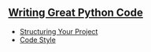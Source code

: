 ## [Writing Great Python Code](https://docs.python-guide.org/#writing-great-python-code)

* [Structuring Your Project](./1_StructuringYourProject.md)
* [Code Style](./2_CodeStyle.md)
